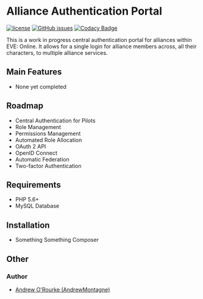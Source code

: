 # Alliance Authentication Portal

[![license](https://img.shields.io/github/license/AndrewMontagne/alliance-auth.svg?maxAge=0)]() [![GitHub issues](https://img.shields.io/github/issues/AndrewMontagne/alliance-auth.svg)](https://github.com/AndrewMontagne/alliance-auth/issues) [![Codacy Badge](https://api.codacy.com/project/badge/Grade/13bee78846d24823ac182401cb755f5c)](https://www.codacy.com/app/andrewmontagne/alliance-auth?utm_source=github.com&amp;utm_medium=referral&amp;utm_content=AndrewMontagne/alliance-auth&amp;utm_campaign=Badge_Grade)


This is a work in progress central authentication portal for alliances within EVE: Online. It allows for a single login for alliance members across, all their characters, to multiple alliance services.

## Main Features

* None yet completed

## Roadmap

* Central Authentication for Pilots
* Role Management
* Permissions Management
* Automated Role Allocation
* OAuth 2 API
* OpenID Connect
* Automatic Federation
* Two-factor Authentication

## Requirements

* PHP 5.6+
* MySQL Database

## Installation

* Something Something Composer

## Other

### Author

* [Andrew O'Rourke (AndrewMontagne)](https://montagne.uk)